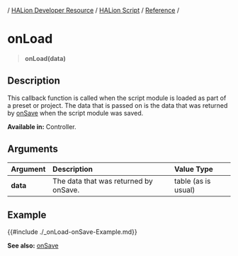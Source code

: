 / [HALion Developer Resource](../../HALion-Developer-Resource.md) / [HALion Script](./HALion-Script.md) / [Reference](./Reference.md) /

# onLoad

>**onLoad(data)**

## Description

This callback function is called when the script module is loaded as part of a preset or project. The data that is passed on is the data that was returned by [onSave](./onSave.md) when the script module was saved.

**Available in:** Controller.

## Arguments

|Argument|Description|Value Type|
|:-|:-|:-|
|**data**|The data that was returned by onSave.|table (as is usual)|

## Example

{{#include ./_onLoad-onSave-Example.md}}

**See also:** [onSave](./onSave.md)